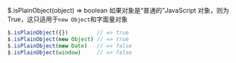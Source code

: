 $.isPlainObject(object)  ⇒ boolean
如果对象是“普通的”JavaScript 对象，则为 True，这只适用于`new Object`和字面量对象
```js
$.isPlainObject({})         // => true
$.isPlainObject(new Object) // => true
$.isPlainObject(new Date)   // => false
$.isPlainObject(window)     // => false
```